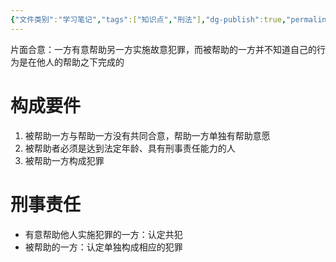 ```yaml
---
{"文件类别":"学习笔记","tags":["知识点","刑法"],"dg-publish":true,"permalink":"/学习笔记studyup/刑总/片面合意/","dgPassFrontmatter":true,"created":"2024-11-03T13:17:39.262+08:00","updated":"2024-11-03T13:31:26.851+08:00"}
---
```


片面合意：一方有意帮助另一方实施故意犯罪，而被帮助的一方并不知道自己的行为是在他人的帮助之下完成的
# 构成要件
1. 被帮助一方与帮助一方没有共同合意，帮助一方单独有帮助意愿
2. 被帮助者必须是达到法定年龄、具有刑事责任能力的人
3. 被帮助一方构成犯罪
# 刑事责任
- 有意帮助他人实施犯罪的一方：认定共犯
- 被帮助的一方：认定单独构成相应的犯罪